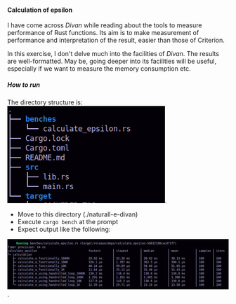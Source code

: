 #### Calculation of epsilon

I have come across _Divan_ while reading about the tools to measure performance of Rust functions.  Its aim is to make
measurement of performance and interpretation of the result, easier than those of Criterion.

In this exercise, I don't delve much into the facilities of _Divan_. The results are well-formatted. May be, going 
deeper into its facilities will be useful, especially if we want to measure the memory consumption etc.

##### How to run

The directory structure is:
![Directory Structure](dir-struct.png "Directory Structure").

- Move to this directory (./naturall-e-divan)
- Execute `cargo bench` at the prompt
- Expect output like the following:

![Sample output](cargo-bench-output.png "cargo-bench-output.png").
